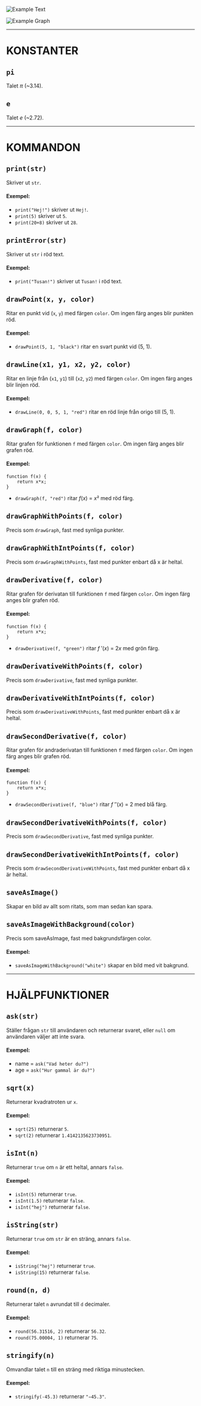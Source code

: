 ![Example Text](/res/example-text.png?raw=true "Example text")

![Example Graph](/res/example-graph.png?raw=true "An example graph")



--------

# KONSTANTER


## `pi`

Talet *π* (~3.14).



## `e`

Talet *e* (~2.72).



--------

# KOMMANDON


## `print(str)`

Skriver ut `str`.

#### Exempel:
* `print("Hej!")` skriver ut `Hej!`.
* `print(5)` skriver ut `5`.
* `print(20+8)` skriver ut `28`.



## `printError(str)`

Skriver ut `str` i röd text.

#### Exempel:
* `print("Tusan!")` skriver ut `Tusan!` i röd text.



## `drawPoint(x, y, color)`

Ritar en punkt vid (`x`, `y`) med färgen `color`. Om ingen färg anges blir punkten
röd.

#### Exempel:
* `drawPoint(5, 1, "black")` ritar en svart punkt vid (5, 1).



## `drawLine(x1, y1, x2, y2, color)`

Ritar en linje från (`x1`, `y1`) till (`x2`, `y2`) med färgen `color`. Om ingen färg anges
blir linjen röd.

#### Exempel:
* `drawLine(0, 0, 5, 1, "red")` ritar en röd linje från origo till (5, 1).



## `drawGraph(f, color)`

Ritar grafen för funktionen `f` med färgen `color`. Om ingen färg anges blir grafen
röd.

#### Exempel:

    function f(x) {
        return x*x;
    }

* `drawGraph(f, "red")` ritar *f*(*x*) = *x*² med röd färg.



## `drawGraphWithPoints(f, color)`

Precis som `drawGraph`, fast med synliga punkter.



## `drawGraphWithIntPoints(f, color)`

Precis som `drawGraphWithPoints`, fast med punkter enbart då x är heltal.



## `drawDerivative(f, color)`

Ritar grafen för derivatan till funktionen `f` med färgen `color`. Om ingen färg
anges blir grafen röd.

#### Exempel:

    function f(x) {
        return x*x;
    }

* `drawDerivative(f, "green")` ritar *f* ′(*x*) = 2*x* med grön färg.



## `drawDerivativeWithPoints(f, color)`

Precis som `drawDerivative`, fast med synliga punkter.



## `drawDerivativeWithIntPoints(f, color)`

Precis som `drawDerivativeWithPoints`, fast med punkter enbart då x är heltal.



## `drawSecondDerivative(f, color)`

Ritar grafen för andraderivatan till funktionen `f` med färgen `color`. Om ingen
färg anges blir grafen röd.

#### Exempel:

    function f(x) {
        return x*x;
    }

* `drawSecondDerivative(f, "blue")` ritar *f* ″(*x*) = 2 med blå färg.



## `drawSecondDerivativeWithPoints(f, color)`

Precis som `drawSecondDerivative`, fast med synliga punkter.



## `drawSecondDerivativeWithIntPoints(f, color)`

Precis som `drawSecondDerivativeWithPoints`, fast med punkter enbart då x är
heltal.



## `saveAsImage()`

Skapar en bild av allt som ritats, som man sedan kan spara.



## `saveAsImageWithBackground(color)`

Precis som saveAsImage, fast med bakgrundsfärgen color.

#### Exempel:
* `saveAsImageWithBackground("white")` skapar en bild med vit bakgrund.



--------

# HJÄLPFUNKTIONER


## `ask(str)`

Ställer frågan `str` till användaren och returnerar svaret, eller `null` om
användaren väljer att inte svara.

#### Exempel:
* name = `ask("Vad heter du?")`
* age = `ask("Hur gammal är du?")`



## `sqrt(x)`

Returnerar kvadratroten ur `x`.

#### Exempel:
* `sqrt(25)` returnerar `5`.
* `sqrt(2)` returnerar `1.4142135623730951`.



## `isInt(n)`

Returnerar `true` om `n` är ett heltal, annars `false`.

#### Exempel:
* `isInt(5)` returnerar `true`.
* `isInt(1.5)` returnerar `false`.
* `isInt("hej")` returnerar `false`.



## `isString(str)`

Returnerar `true` om `str` är en sträng, annars `false`.

#### Exempel:
* `isString("hej")` returnerar `true`.
* `isString(15)` returnerar `false`.



## `round(n, d)`

Returnerar talet `n` avrundat till `d` decimaler.

#### Exempel:
* `round(56.31516, 2)` returnerar `56.32`.
* `round(75.00004, 1)` returnerar `75`.



## `stringify(n)`

Omvandlar talet `n` till en sträng med riktiga minustecken.

#### Exempel:
* `stringify(-45.3)` returnerar `"−45.3"`.
